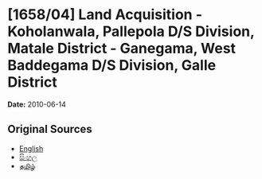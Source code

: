 # [1658/04] Land Acquisition - Koholanwala, Pallepola D/S Division, Matale District - Ganegama, West Baddegama D/S Division, Galle District

**Date:** 2010-06-14

## Original Sources

- [English](https://documents.gov.lk/view/extra-gazettes/2010/6/1658-04_E.pdf)
- [සිංහල](https://documents.gov.lk/view/extra-gazettes/2010/6/1658-04_S.pdf)
- [தமிழ்](https://documents.gov.lk/view/extra-gazettes/2010/6/1658-04_T.pdf)

